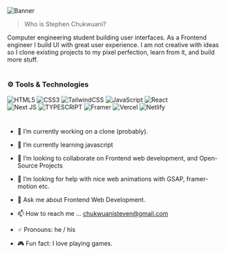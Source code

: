 ![Banner](chukwuani/assets/Black-Modern-3D-Artist-Twitter-Header.png")

> Who is Stephen Chukwuani? 

<!---I'm a Frontend developer and Computer Engineer building stuff one step at a time. I don't have any million-dollar ideas so I make clones of famous applications and contribute to open source. I try to write content from time to time on my Twitter. Please go and check it out.--->

Computer engineering student building user interfaces. As a Frontend engineer I build UI with great user experience. I am not creative with ideas so I clone existing projects to my pixel perfection, learn from it, and build more stuff.

<!---
[![Twitter](https://img.shields.io/badge/-Twitter-1DA1F2?logo=twitter&logoColor=white&style=flat-square)](https://twitter.com/_stevecodes) 
[<img src="https://komarev.com/ghpvc/?username=chukwuani&label=Profile%20views&color=0e75b6&style=flat" alt="chukwuani" />](https://github.com/chukwuani/chukwuani)
--->

<p align="left">
 <!--- 
    <a href="https://twitter.com/_stevecodes">
  <img alt="followers" title="Follow me on Twitter" src="https://custom-icon-badges.demolab.com/twitter/follow/_stevecodes?color=236ad3&labelColor=1155ba&style=for-the-badge&logo=person-add&label=Follow&logoColor=white"/>
  </a>
  <a href="https://github.com/chukwuani?tab=repositories&sort=stargazers">
    <img alt="total stars" title="Total stars on GitHub" src="https://custom-icon-badges.demolab.com/github/stars/chukwuani?color=55960c&style=for-the-badge&labelColor=488207&logo=star"/>
  </a> --->
</p>

#

### ⚙️ Tools & Technologies
![HTML5](https://img.shields.io/badge/html5-%23E34F26.svg?style=for-the-badge&logo=html5&logoColor=white)
![CSS3](https://img.shields.io/badge/CSS3-1572B6?style=for-the-badge&logo=css3&logoColor=white)
![TailwindCSS](https://img.shields.io/badge/tailwindcss-%2338B2AC.svg?style=for-the-badge&logo=tailwind-css&logoColor=white)
![JavaScript](https://img.shields.io/badge/javascript-%23323330.svg?style=for-the-badge&logo=javascript&logoColor=%23F7DF1E)
![React](https://img.shields.io/badge/react-%2320232a.svg?style=for-the-badge&logo=react&logoColor=%2361DAFB)
<br/>
![Next JS](https://img.shields.io/badge/Next-black?style=for-the-badge&logo=next.js&logoColor=white)
![TYPESCRIPT](https://img.shields.io/badge/TypeScript-007ACC?style=for-the-badge&logo=typescript&logoColor=white)
![Framer](https://img.shields.io/badge/Framer-black?style=for-the-badge&logo=framer&logoColor=blue)
![Vercel](https://img.shields.io/badge/vercel-%23000000.svg?style=for-the-badge&logo=vercel&logoColor=white)
![Netlify](https://img.shields.io/badge/netlify-%23000000.svg?style=for-the-badge&logo=netlify&logoColor=#00C7B7)

#

- 🔭 I’m currently working on a clone (probably).

- 🌱 I’m currently learning javascript

- 💞️ I’m looking to collaborate on Frontend web development, and Open-Source Projects

- 🤔 I’m looking for help with nice web animations with GSAP, framer-motion etc.

- 💬 Ask me about Frontend Web Development.

- 📫 How to reach me ... chukwuanisteven@gmail.com

- ♂️ Pronouns: he / his

- 🎮 Fun fact: I love playing games.



<!---
chukwuani/chukwuani is a ✨ special ✨ repository because its `README.md` (this file) appears on your GitHub profile.
You can click the Preview link to take a look at your changes.
--->
